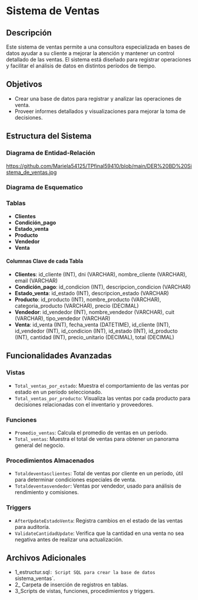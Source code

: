 # Sistema de Ventas

## Descripción

Este sistema de ventas permite a una consultora especializada en bases de datos ayudar a su cliente a mejorar la atención y mantener un control detallado de las ventas. El sistema está diseñado para registrar operaciones y facilitar el análisis de datos en distintos períodos de tiempo.

## Objetivos

- Crear una base de datos para registrar y analizar las operaciones de venta.
- Proveer informes detallados y visualizaciones para mejorar la toma de decisiones.

## Estructura del Sistema

### Diagrama de Entidad-Relación

https://github.com/Mariela54125/TPfinal59410/blob/main/DER%20BD%20Sistema_de_ventas.jpg

### Diagrama de Esquematico




### Tablas

- **Clientes**
- **Condición_pago**
- **Estado_venta**
- **Producto**
- **Vendedor**
- **Venta**

#### Columnas Clave de cada Tabla

- **Clientes**: id_cliente (INT), dni (VARCHAR), nombre_cliente (VARCHAR), email (VARCHAR)
- **Condición_pago**: id_condicion (INT), descripcion_condicion (VARCHAR)
- **Estado_venta**: id_estado (INT), descripcion_estado (VARCHAR)
- **Producto**: id_producto (INT), nombre_producto (VARCHAR), categoria_producto (VARCHAR), precio (DECIMAL)
- **Vendedor**: id_vendedor (INT), nombre_vendedor (VARCHAR), cuit (VARCHAR), tipo_vendedor (VARCHAR)
- **Venta**: id_venta (INT), fecha_venta (DATETIME), id_cliente (INT), id_vendedor (INT), id_condicion (INT), id_estado (INT), id_producto (INT), cantidad (INT), precio_unitario (DECIMAL), total (DECIMAL)

## Funcionalidades Avanzadas

### Vistas

- `Total_ventas_por_estado`: Muestra el comportamiento de las ventas por estado en un período seleccionado.
- `Total_ventas_por_producto`: Visualiza las ventas por cada producto para decisiones relacionadas con el inventario y proveedores.

### Funciones

- `Promedio_ventas`: Calcula el promedio de ventas en un período.
- `Total_ventas`: Muestra el total de ventas para obtener un panorama general del negocio.

### Procedimientos Almacenados

- `Totaldeventasclientes`: Total de ventas por cliente en un período, útil para determinar condiciones especiales de venta.
- `Totaldeventasvendedor`: Ventas por vendedor, usado para análisis de rendimiento y comisiones.

### Triggers

- `AfterUpdateEstadoVenta`: Registra cambios en el estado de las ventas para auditoría.
- `ValidateCantidadUpdate`: Verifica que la cantidad en una venta no sea negativa antes de realizar una actualización.

## Archivos Adicionales

- 1_estructur.sql`: Script SQL para crear la base de datos `sistema_ventas`.
- 2_ Carpeta de inserción de registros en tablas.
- 3_Scripts de vistas, funciones, procedimientos y triggers.
